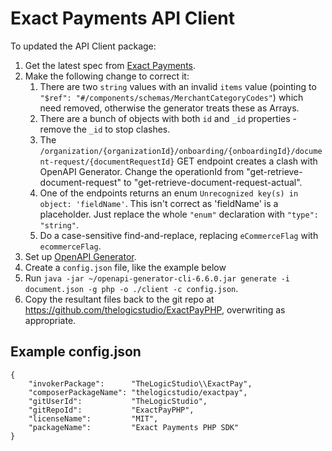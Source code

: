 # Exact Payments API Client
To updated the API Client package:

1. Get the latest spec from [Exact Payments](https://developer.exactpay.com/api#/).
2. Make the following change to correct it:
   1. There are two `string` values with an invalid `items` value (pointing to `"$ref": "#/components/schemas/MerchantCategoryCodes"`) which need removed, otherwise the generator treats these as Arrays.
   2. There are a bunch of objects with both `id` and `_id` properties - remove the `_id` to stop clashes.
   3. The `/organization/{organizationId}/onboarding/{onboardingId}/document-request/{documentRequestId}` GET endpoint creates a clash with OpenAPI Generator. Change the operationId from "get-retrieve-document-request" to "get-retrieve-document-request-actual".
   4. One of the endpoints returns an enum `Unrecognized key(s) in object: 'fieldName'`. This isn't correct as 'fieldName' is a placeholder. Just replace the whole `"enum"` declaration with `"type": "string"`.
   5. Do a case-sensitive find-and-replace, replacing `eCommerceFlag` with `ecommerceFlag`.
3. Set up  [OpenAPI Generator](https://github.com/OpenAPITools/openapi-generator).
4. Create a `config.json` file, like the example below
5. Run `java -jar ~/openapi-generator-cli-6.6.0.jar generate -i document.json -g php -o ./client -c config.json`.
6. Copy the resultant files back to the git repo at https://github.com/thelogicstudio/ExactPayPHP, overwriting as appropriate.

## Example config.json
```
{
	"invokerPackage":      "TheLogicStudio\\ExactPay",
	"composerPackageName": "thelogicstudio/exactpay",
	"gitUserId":           "TheLogicStudio",
	"gitRepoId":           "ExactPayPHP",
	"licenseName":         "MIT",
	"packageName":         "Exact Payments PHP SDK"
}
```